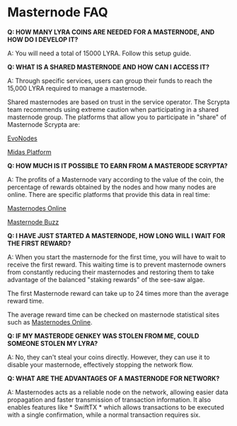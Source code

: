 # Masternode FAQ

**Q: HOW MANY LYRA COINS ARE NEEDED FOR A MASTERNODE, AND HOW DO I DEVELOP IT?**

A: You will need a total of 15000 LYRA. Follow this setup guide.

**Q: WHAT IS A SHARED MASTERNODE AND HOW CAN I ACCESS IT?**

A: Through specific services, users can group their funds to reach the 15,000 LYRA required to manage a masternode.

Shared masternodes are based on trust in the service operator. The Scrypta team recommends using extreme caution when participating in a shared masternode group.
The platforms that allow you to participate in "share" of Masternode Scrypta are:

[EvoNodes](https://evonodes.com/)

[Midas Platform](https://midas.investments/shares)

**Q: HOW MUCH IS IT POSSIBLE TO EARN FROM A MASTERODE SCRYPTA?**

A: The profits of a Masternode vary according to the value of the coin, the percentage of rewards obtained by the nodes and how many nodes are online. There are specific platforms that provide this data in real time:

[Masternodes Online](https://masternodes.online/currencies/LYRA/)

[Masternode Buzz](https://coins.masternode.buzz/LYRA)

**Q: I HAVE JUST STARTED A MASTERNODE, HOW LONG WILL I WAIT FOR THE FIRST REWARD?**

A: When you start the masternode for the first time, you will have to wait to receive the first reward. This waiting time is to prevent masternode owners from constantly reducing their masternodes and restoring them to take advantage of the balanced "staking rewards" of the see-saw algae.

The first Masternode reward can take up to 24 times more than the average reward time.

The average reward time can be checked on masternode statistical sites such as [Masternodes Online](https://masternodes.online/currencies/LYRA/).

**Q: IF MY MASTERODE GENKEY WAS STOLEN FROM ME, COULD SOMEONE STOLEN MY LYRA?**

A: No, they can't steal your coins directly. However, they can use it to disable your masternode, effectively stopping the network flow.

**Q: WHAT ARE THE ADVANTAGES OF A MASTERNODE FOR NETWORK?**

A: Masternodes acts as a reliable node on the network, allowing easier data propagation and faster transmission of transaction information. It also enables features like * SwiftTX * which allows transactions to be executed with a single confirmation, while a normal transaction requires six.